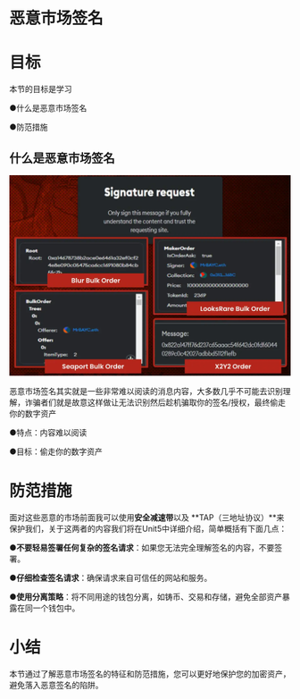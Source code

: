 # 恶意市场签名

# 目标

本节的目标是学习

●什么是恶意市场签名

●防范措施

## **什么是恶意市场签名** 

![image](./assets/9bd53d1d-2aaa-4759-901c-d4cd1aa12761.webp)

恶意市场签名其实就是一些非常难以阅读的消息内容，大多数几乎不可能去识别理解，诈骗者们就是故意这样做让无法识别然后趁机骗取你的签名/授权，最终偷走你的数字资产

●特点：内容难以阅读

●目标：偷走你的数字资产

# 防范措施

面对这些恶意的市场前面我可以使用**安全减速带**以及 **TAP（三地址协议）**来保护我们，关于这两者的内容我们将在Unit5中详细介绍，简单概括有下面几点：

●**不要轻易签署任何复杂的签名请求**：如果您无法完全理解签名的内容，不要签署。

●**仔细检查签名请求**：确保请求来自可信任的网站和服务。

●**使用分离策略**：将不同用途的钱包分离，如铸币、交易和存储，避免全部资产暴露在同一个钱包中。

#  小结

本节通过了解恶意市场签名的特征和防范措施，您可以更好地保护您的加密资产，避免落入恶意签名的陷阱。